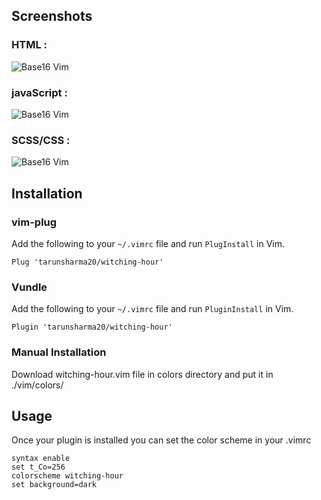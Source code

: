 ## Screenshots

### HTML :
![Base16 Vim](https://raw.github.com/tarunsharma20/witching-hour/master/screenshots/html.png)

### javaScript :
![Base16 Vim](https://raw.github.com/tarunsharma20/witching-hour/master/screenshots/javascript.png)

### SCSS/CSS :
![Base16 Vim](https://raw.github.com/tarunsharma20/witching-hour/master/screenshots/scss.png)

## Installation
### vim-plug
Add the following to your `~/.vimrc` file and run `PlugInstall` in Vim.

```
Plug 'tarunsharma20/witching-hour'
```

### Vundle
Add the following to your `~/.vimrc` file and run `PluginInstall` in Vim.

```
Plugin 'tarunsharma20/witching-hour'
```

### Manual Installation
Download witching-hour.vim file in colors directory and put it in ./vim/colors/

## Usage
Once your plugin is installed you can set the color scheme in your .vimrc

```
syntax enable
set t_Co=256
colorscheme witching-hour
set background=dark
```